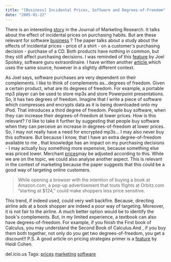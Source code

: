 ```yaml
---
title: "[Business] Incidental Prices, Software and Degrees-of-Freedom"
date: "2005-01-22"
---
```


There is an interesting [story](http://www.marketingpower.com/content22858C5931.php) in the Journal of Marketing Research. It talks about the effect of incidental prices on purchasing habits. But are these relevant for software [business](http://technorati.com/tag/business) ? The paper talks about a study about the effects of incidental prices - price of a shirt - on a customer's purchasing decision - purchase of a CD. Both products have nothing in common, but they still affect purchasing decisions. I was reminded of this [feature](http://www.joelonsoftware.com/articles/StrategyLetterV.html) by Joel Spolsky, software guru extraordinaire. I have written another [article](http://loxos.blogspot.com/2005/01/business-software-developers-open.html),which uses the same source, however in a slightly different context.

As Joel says, software purchases are very dependent on their complements. I like to think of complements as...degrees of freedom. Given a certain product, what are its degrees of freedom. For example, a portable mp3 player can be used to store mp3s and store Powerpoint presentations. So, it has two degrees of freedom. Imagine that I write a piece of software which compresses and encrypts data as it is being downloaded onto my iPod. That introduces a third degree of freedom. People buy software, when they can increase their degrees-of-freedom at lower prices. How is this relevant? I'd like to take it further by suggesting that people buy software when they can perceive an increase in degrees-of-freedom at lower prices. So, I may not really have a need for encrypted mp3s... I may also never buy this software. But because I know, that I have an extra degree-of-freedom available to me , that knowledge has an impact on my purchasing decisions - I may actually buy something more expensive, because something else was priced lower. Merchant [prices](http://technorati.com/tag/prices)may be adjusted according to this. While we are on the topic, we could also analyse another aspect. This is relevant in the context of marketing because the paper suggests that this could be a good way of targeting online customers.

> While opening a browser with the intention of buying a book at Amazon.com, a pop-up advertisement that touts flights at Orbitz.com “starting at $124,” could make shoppers less price sensitive.

This trend, if indeed used, could very well backfire. Because, directing airline ads at a book shopper are indeed a poor way of targeting. Moreover, it is not fair to the airline. A much better option would be to identify the book's complements. But, in my limited experience, a textbook can also have degrees-of-freedom. For example, if you finish the First book of Calculus, you may understand the Second Book of Calculus.And , if you buy them both together, not only do you get two degrees-of-freedom, you get a discount!! P.S. A good article on pricing strategies primer is a [feature](http://www.clickz.com/experts/crm/actionable_analysis/article.php/3445301) by Heidi Cohen.

del.icio.us Tags: [prices](http://del.icio.us/sss8ue/prices) [marketing](http://del.icio.us/sss8ue/marketing) [](http://del.icio.us/sss8ue/)[software](http://del.icio.us/sss8ue/software)
